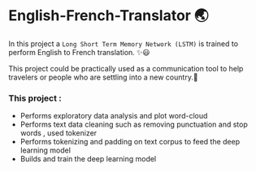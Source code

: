 # English-French-Translator 🌏

In this project a `Long Short Term Memory Network (LSTM)` is trained to perform English to French translation. ✨😃

This project could be practically used as a communication tool to help travelers or people who are settling into a new country.🎉

### This project :
 - Performs exploratory data analysis and plot word-cloud
 - Performs text data cleaning such as removing punctuation and stop words , used tokenizer 
 - Performs tokenizing and padding on text corpus to feed the deep learning model
 - Builds and train the deep learning model
 
 
 
 
